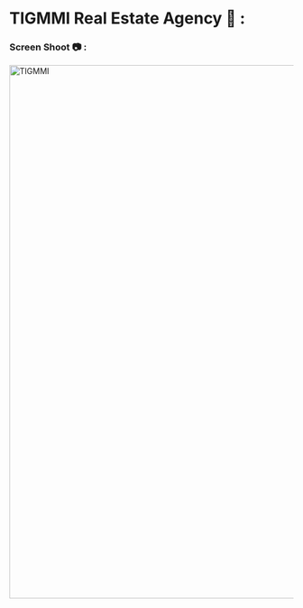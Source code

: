 # TIGMMI Real Estate Agency 🏡 :  

### Screen Shoot 📷 : 
 
  
<img width="946" alt="TIGMMI" src="https://github.com/moadhamousti/Flask_Task/assets/118165767/5f5da29a-6814-4990-8634-4f4173dc4e31">
